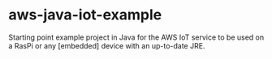 # aws-java-iot-example
Starting point example project in Java for the AWS IoT service to be used on a RasPi or any [embedded] device with an up-to-date JRE.

